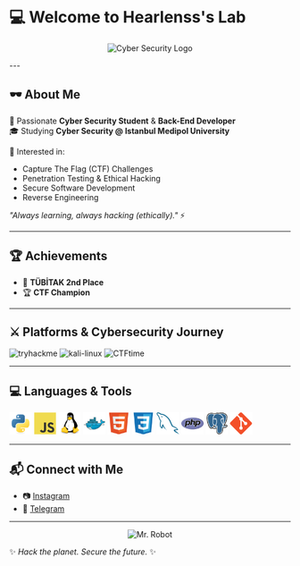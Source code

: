 # 💻 Welcome to Hearlenss's Lab  
<p align="center">
  <img src="https://img.icons8.com/?size=512&id=13441&format=png" width="150" alt="Cyber Security Logo" />
</p>
---

## 🕶️ About Me  
🚀 Passionate **Cyber Security Student** & **Back-End Developer**  
🎓 Studying **Cyber Security @ Istanbul Medipol University**  

🔐 Interested in:  
- Capture The Flag (CTF) Challenges  
- Penetration Testing & Ethical Hacking  
- Secure Software Development  
- Reverse Engineering  

*"Always learning, always hacking (ethically)."* ⚡  

---

## 🏆 Achievements  
- 🥈 **TÜBİTAK 2nd Place**  
- 🏆 **CTF Champion**  

---

## ⚔️ Platforms & Cybersecurity Journey
<p align="left">
  <img src="https://tryhackme-badges.s3.amazonaws.com/TryHackMe.png" alt="tryhackme" width="120" />
  <img src="https://www.kali.org/images/kali-logo.svg" alt="kali-linux" width="80"/>
  <img src="https://ctftime.org/static/images/ctftime-logo.png" alt="CTFtime" width="120"/>
</p>

---

## 💻 Languages & Tools  
<p align="left">
  <img src="https://raw.githubusercontent.com/devicons/devicon/master/icons/python/python-original.svg" width="40" height="40"/> 
  <img src="https://raw.githubusercontent.com/devicons/devicon/master/icons/javascript/javascript-original.svg" width="40" height="40"/> 
  <img src="https://raw.githubusercontent.com/devicons/devicon/master/icons/linux/linux-original.svg" width="40" height="40"/> 
  <img src="https://raw.githubusercontent.com/devicons/devicon/master/icons/docker/docker-original.svg" width="40" height="40"/> 
  <img src="https://raw.githubusercontent.com/devicons/devicon/master/icons/html5/html5-original.svg" width="40" height="40"/> 
  <img src="https://raw.githubusercontent.com/devicons/devicon/master/icons/css3/css3-original.svg" width="40" height="40"/> 
  <img src="https://raw.githubusercontent.com/devicons/devicon/master/icons/mysql/mysql-original.svg" width="40" height="40"/> 
  <img src="https://raw.githubusercontent.com/devicons/devicon/master/icons/php/php-original.svg" width="40" height="40"/> 
  <img src="https://raw.githubusercontent.com/devicons/devicon/master/icons/postgresql/postgresql-original.svg" width="40" height="40"/> 
  <img src="https://raw.githubusercontent.com/devicons/devicon/master/icons/git/git-original.svg" width="40" height="40"/> 
</p>

---

## 📬 Connect with Me  
- 📷 [Instagram](https://instagram.com/USERNAME)  
- 💬 [Telegram](https://t.me/USERNAME)  

---

<p align="center">
  <img src="https://imgur.com/a/940BPyL" width="400" alt="Mr. Robot" />
</p>  

✨ *Hack the planet. Secure the future.* ✨